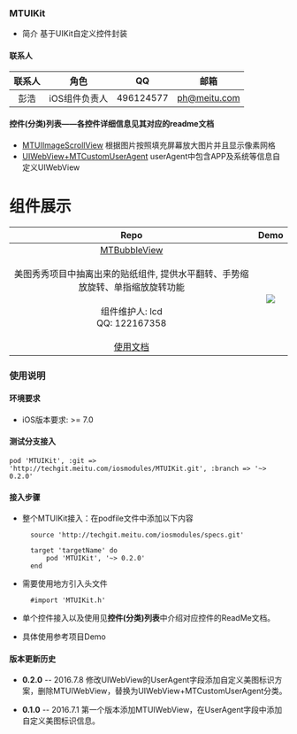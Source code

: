 ### MTUIKit
* 简介
	基于UIKit自定义控件封装

#### 联系人
|联系人|角色|QQ|邮箱|
|:-:|:-:|:-:|:-:|
|彭浩|iOS组件负责人|496124577|ph@meitu.com|

#### 控件(分类)列表——各控件详细信息见其对应的readme文档
* [MTUIImageScrollView](Document/MTUIImageScrollView.md)
根据图片按照填充屏幕放大图片并且显示像素网格
* [UIWebView+MTCustomUserAgent](Document/UIWebView+MTCustomUserAgent.md)
userAgent中包含APP及系统等信息自定义UIWebView


组件展示
==========================
Repo | Demo
:------: | :------:
<center>[MTBubbleView](Document/MTBubbleView.md) <br> <br> 美图秀秀项目中抽离出来的贴纸组件, 提供水平翻转、手势缩放旋转、单指缩放旋转功能<br> <br> 组件维护人: lcd <br> QQ: 122167358 <br><br>[使用文档](Document/MTBubbleView.md) <br></center>| <img src="Sources/MTBubbleView.gif">


### 使用说明
#### 环境要求
* iOS版本要求: >= 7.0

#### 测试分支接入
	pod 'MTUIKit', :git => 'http://techgit.meitu.com/iosmodules/MTUIKit.git', :branch => '~> 0.2.0'

#### 接入步骤
* 整个MTUIKit接入：在podfile文件中添加以下内容

		source 'http://techgit.meitu.com/iosmodules/specs.git'

		target 'targetName' do
			pod 'MTUIKit', '~> 0.2.0'
		end

* 需要使用地方引入头文件

		#import 'MTUIKit.h'

* 单个控件接入以及使用见**控件(分类)列表**中介绍对应控件的ReadMe文档。

* 具体使用参考项目Demo

#### 版本更新历史

* **0.2.0** -- 2016.7.8  修改UIWebView的UserAgent字段添加自定义美图标识方案，删除MTUIWebView，替换为UIWebView+MTCustomUserAgent分类。

* **0.1.0** -- 2016.7.1  第一个版本添加MTUIWebView，在UserAgent字段中添加自定义美图标识信息。
